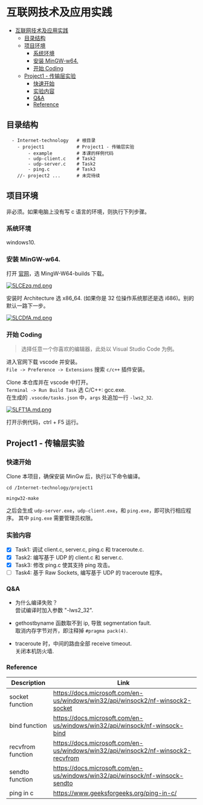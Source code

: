 # 互联网技术及应用实践

- [互联网技术及应用实践](#互联网技术及应用实践)
  - [目录结构](#目录结构)
  - [项目环境](#项目环境)
    - [系统环境](#系统环境)
    - [安装 MinGW-w64.](#安装-mingw-w64)
    - [开始 Coding](#开始-coding)
  - [Project1 - 传输层实验](#project1---传输层实验)
    - [快速开始](#快速开始)
    - [实验内容](#实验内容)
    - [Q&A](#qa)
    - [Reference](#reference)

## 目录结构
```
  - Internet-technology   # 根目录
    - project1            # Project1 - 传输层实验
        - example         # 本课的样例代码
        - udp-client.c    # Task2
        - udp-server.c    # Task2
        - ping.c          # Task3
    //- project2 ...      # 未完待续
```
## 项目环境
非必须。如果电脑上没有写 c 语言的环境，则执行下列步骤。
### 系统环境
windows10. 
### 安装 MinGW-w64.
打开 [官网](https://www.mingw-w64.org/downloads/)，选 MingW-W64-builds 下载。

[![5LCEzq.md.png](https://z3.ax1x.com/2021/10/28/5LCEzq.md.png)](https://imgtu.com/i/5LCEzq)

安装时 Architecture 选 x86_64. (如果你是 32 位操作系统那还是选 i686)。别的默认一路下一步。

[![5LCDfA.md.png](https://z3.ax1x.com/2021/10/28/5LCDfA.md.png)](https://imgtu.com/i/5LCDfA)

### 开始 Coding
> 选择任意一个你喜欢的编辑器，此处以 Visual Studio Code 为例。  

进入官网下载 vscode 并安装。  
`File -> Preference -> Extensions` 搜索 `c/c++` 插件安装。  

Clone 本仓库并在 vscode 中打开。  
`Terminal -> Run Build Task` 选 C/C++: gcc.exe.  
在生成的 `.vsocde/tasks.json` 中，`args` 处追加一行 `-lws2_32`.

[![5LFT1A.md.png](https://z3.ax1x.com/2021/10/28/5LFT1A.md.png)](https://imgtu.com/i/5LFT1A)

打开示例代码，ctrl + F5 运行。

## Project1 - 传输层实验
### 快速开始
Clone 本项目，确保安装 MinGw 后，执行以下命令编译。
```shell
cd /Internet-technology/project1

mingw32-make
```
之后会生成 `udp-server.exe`，`udp-client.exe`，和 `ping.exe`，即可执行相应程序。 其中 `ping.exe` 需要管理员权限。
### 实验内容
- [x] Task1: 调试 client.c, server.c, ping.c 和 traceroute.c. 
- [x] Task2: 编写基于 UDP 的 client.c 和 server.c.
- [x] Task3: 修改 ping.c 使其支持 ping 攻击。
- [ ] Task4: 基于 Raw Sockets, 编写基于 UDP 的 traceroute 程序。
### Q&A
* 为什么编译失败？  
  尝试编译时加入参数 "-lws2_32".

* gethostbyname 函数取不到 ip, 导致 segmentation fault.  
  取消内存字节对齐，即注释掉 `#pragma pack(4)`.

* traceroute 时，中间的路由全部 receive timeout.  
 关闭本机防火墙.
### Reference
| Description      | Link |
| ----------- | ----------- |
| socket function      | https://docs.microsoft.com/en-us/windows/win32/api/winsock2/nf-winsock2-socket       |
| bind function   | https://docs.microsoft.com/en-us/windows/win32/api/winsock/nf-winsock-bind        |
| recvfrom function | https://docs.microsoft.com/en-us/windows/win32/api/winsock2/nf-winsock2-recvfrom |
| sendto function | https://docs.microsoft.com/en-us/windows/win32/api/winsock/nf-winsock-sendto  |
| ping in c| https://www.geeksforgeeks.org/ping-in-c/ |